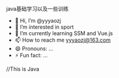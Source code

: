 
java基础学习以及一些训练



- 👋 Hi, I’m @yyyaozj
- 👀 I’m interested in sport
- 🌱 I’m currently learning SSM and Vue.js
- 📫 How to reach me yyyaozj@163.com
- 😄 Pronouns: ...
- ⚡ Fun fact: ...

<!---
yyyaozj/yyyaozj is a ✨ special ✨ repository because its `README.md` (this file) appears on your GitHub profile.
You can click the Preview link to take a look at your changes.
--->
//This is Java 
